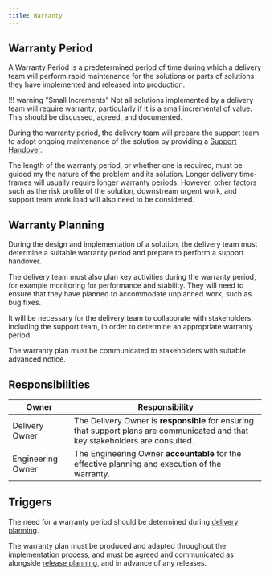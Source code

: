 ```yaml
---
title: Warranty
---
```


## Warranty Period

A Warranty Period is a predetermined period of time during which a delivery team will perform rapid maintenance for the solutions or parts of solutions they have implemented and released into production. 

!!! warning "Small Increments"
    Not all solutions implemented by a delivery team will require warranty, particularly if it is a small incremental of value. This should be discussed, agreed, and documented.

During the warranty period, the delivery team will prepare the support team to adopt ongoing maintenance of the solution by providing a [Support Handover](../support-handover).

The length of the warranty period, or whether one is required, must be guided my the nature of the problem and its solution. Longer delivery time-frames will usually require longer warranty periods. However, other factors such as the risk profile of the solution, downstream urgent work, and support team work load will also need to be considered.

## Warranty Planning

During the design and implementation of a solution, the delivery team must determine a suitable warranty period and prepare to perform a support handover. 

The delivery team must also plan key activities during the warranty period, for example monitoring for performance and stability. They will need to ensure that they have planned to accommodate unplanned work, such as bug fixes.

It will be necessary for the delivery team to collaborate with stakeholders, including the support team, in order to determine an appropriate warranty period. 

The warranty plan must be communicated to stakeholders with suitable advanced notice.

## Responsibilities

| Owner                 | Responsibility |
|---|---|
| Delivery Owner        | The Delivery Owner is **responsible** for ensuring that support plans are communicated and that key stakeholders are consulted.  |
| Engineering Owner     | The Engineering Owner  **accountable** for the effective planning and execution of the warranty.   |


## Triggers

The need for a warranty period should be determined during [delivery planning](../Delivery-Planning/).

The warranty plan must be produced and adapted throughout the implementation process, and must be agreed and communicated as alongside [release planning](../Problem-Governance/Release-Planning.md), and in advance of any releases.